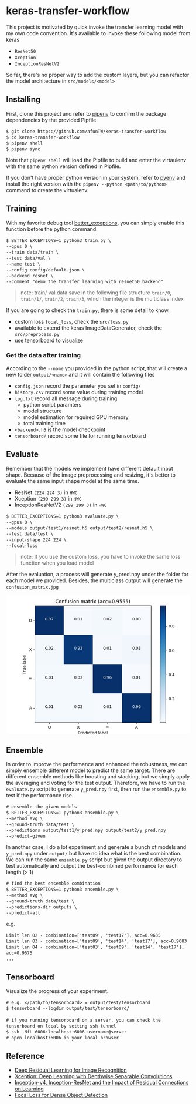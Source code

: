 # keras-transfer-workflow

This project is motivated by quick invoke the transfer learning model with my own code convention. It's available to invoke these following model from keras

- `ResNet50`
- `Xception`
- `InceptionResNetV2`

So far, there's no proper way to add the custom layers, but you can refactor the model architecture in `src/models/<model>`

## Installing

First, clone this project and refer to [pipenv](https://github.com/pypa/pipenv) to confirm the package dependencies by the provided Pipfile.

```
$ git clone https://github.com/afunTW/keras-transfer-workflow
$ cd keras-transfer-workflow
$ pipenv shell
$ pipenv sync
```

Note that `pipenv shell` will load the Pipfile to build and enter the virtaulenv with the same python version defined in Pipfile.

If you don't have proper python version in your system, refer to [pyenv](https://github.com/pyenv/pyenv) and install the right version with the `pipenv --python <path/to/python>` command to create the virtualenv.

## Training

With my favorite debug tool [better_exceptions](https://github.com/Qix-/better-exceptions), you can simply enable this function before the python command. 

```
$ BETTER_EXCEPTIONS=1 python3 train.py \
--gpus 0 \
--train data/train \
--test data/val \
--name test \
--config config/default.json \
--backend resnet \
--comment "demo the transfer learning with resnet50 backend"
```

> note: train/ val data save in the following file structure `train/0`, `train/1/`, `train/2`, `train/3`, which the integer is the multiclass index

If you are going to check the `train.py`, there is some detail to know.

- custom loss `focal_loss`, check the `src/loss.py`
- available to extend the keras ImageDataGenerator, check the `src/preprocess.py`
- use tensorboard to visualize

### Get the data after training

According to the `--name` you provided in the python script, that will create a new folder `output/<name>` and it will contain the following files

- `config.json` record the parameter you set in `config/`
- `history.csv` record some value during training model
- `log.txt` record all message during training
    - python script paramters
    - model structure
    - model estimation for required GPU memory
    - total training time
- `<backend>.h5` is the model checkpoint
- `tensorboard/` record some file for running tensorboard

## Evaluate

Remember that the models we implement have different default input shape. Because of the image preprocessing and resizing, it's better to evaluate the same input shape model at the same time.

- ResNet `(224 224 3)` in `HWC`
- Xception `(299 299 3)` in `HWC`
- InceptionResNetV2 `(299 299 3)` in `HWC`

```
$ BETTER_EXCEPTIONS=1 python3 evaluate.py \
--gpus 0 \
--models output/test1/resnet.h5 output/test2/resnet.h5 \
--test data/test \
--input-shape 224 224 \
--focal-loss
```

> note: If you use the custom loss, you have to invoke the same loss function when you load model

After the evaluation, a process will generate y_pred.npy under the folder for each model we provided. Besides, the multiclass output will generate the `confusion_matrix.jpg`

![confusion_matrix.jpg](./confusion_matrix.jpg)

## Ensemble

In order to improve the performance and enhanced the robustness, we can simply ensemble different model to predict the same target. There are different ensemble methods like boosting and stacking, but we simply apply the averaging and voting for the test output. Therefore, we have to run the `evaluate.py` script to generate `y_pred.npy` first, then run the `ensemble.py` to test if the performance rise.

```
# ensemble the given models
$ BETTER_EXCEPTIONS=1 python3 ensemble.py \
--method avg \
--ground-truth data/test \
--predictions output/test1/y_pred.npy output/test2/y_pred.npy
--predict-given
```

In another case, I do a lot experiment and generate a bunch of models and `y_pred.npy` under `output/` but have no idea what is the best combination. We can run the same `ensemble.py` script but given the output directory to test automatically and output the best-combined performance for each length (> 1)

```
# find the best ensemble combination
$ BETTER_EXCEPTIONS=1 python3 ensemble.py \
--method avg \
--ground-truth data/test \
--predictions-dir outputs \
--predict-all
```

e.g.

```
Limit len 02 - combination=['test09', 'test17'], acc=0.9635
Limit len 03 - combination=['test09', 'test14', 'test17'], acc=0.9683
Limit len 04 - combination=['test03', 'test09', 'test14', 'test17'], acc=0.9675
...
```

## Tensorboard

Visualize the progress of your experiment.

```
# e.g. </path/to/tensorboard> = output/test/tensorboard
$ tensorboard --logdir output/test/tensorboard/

# if you running tensorboard on a server, you can check the tensorboard on local by setting ssh tunnel
$ ssh -NfL 6006:localhost:6006 username@server
# open localhost:6006 in your local browser
```

## Reference

- [Deep Residual Learning for Image Recognition](https://arxiv.org/abs/1512.03385)
- [Xception: Deep Learning with Depthwise Separable Convolutions](https://arxiv.org/abs/1610.02357)
- [Inception-v4, Inception-ResNet and the Impact of Residual Connections on Learning](https://arxiv.org/abs/1602.07261)
- [Focal Loss for Dense Object Detection](https://arxiv.org/abs/1708.02002)